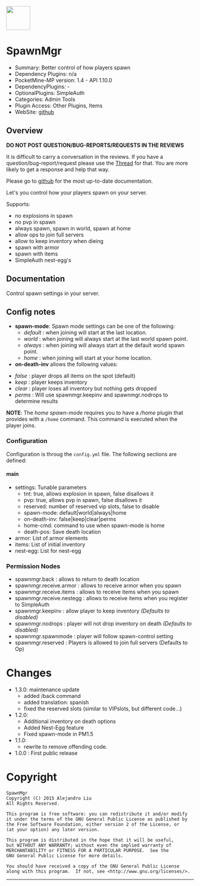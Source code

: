<img src="https://raw.githubusercontent.com/alejandroliu/pocketmine-plugins/master/Media/spawnicon.png" style="width:64px;height:64px" width="64" height="64"/>

# SpawnMgr

* Summary: Better control of how players spawn
* Dependency Plugins: n/a
* PocketMine-MP version: 1.4 - API 1.10.0
* DependencyPlugins: -
* OptionalPlugins: SimpleAuth
* Categories: Admin Tools
* Plugin Access: Other Plugins, Items
* WebSite: [github](https://github.com/alejandroliu/pocketmine-plugins/tree/master/SpawnMgr)

## Overview

**DO NOT POST QUESTION/BUG-REPORTS/REQUESTS IN THE REVIEWS**

It is difficult to carry a conversation in the reviews.  If you have a
question/bug-report/request please use the
[Thread](http://forums.pocketmine.net/plugins/spawnmgr.1141/)
for that.  You are more likely to get a response and help that way.

Please go to
[github](https://github.com/alejandroliu/pocketmine-plugins/tree/master/SpawnMgr)
for the most up-to-date documentation.

Let's you control how your players spawn on your server.

Supports:

* no explosions in spawn
* no pvp in spawn
* always spawn, spawn in world, spawn at home
* allow ops to join full servers
* allow to keep inventory when dieing
* spawn with armor
* spawn with items
* SimpleAuth nest-egg's

## Documentation

Control spawn settings in your server.

## Config notes

* **spawn-mode**: Spawn mode settings can be one of the following:
  - *default* : when joining will start at the last location.
  - *world* : when joining will always start at the last world
    spawn point.
  - *always* : when joining will always start at the default world
    spawn point.
  - *home* : when joining will start at your home location.
* **on-death-inv** allows the following values:
 - *false* : player drops all items on the spot (default)
 - *keep* : player keeps inventory
 - *clear* : player loses all inventory but nothing gets dropped
 - *perms* : Will use spawnmgr.keepinv and spawnmgr.nodrops to
   determine results

**NOTE**: The *home* *spawn-mode* requires you to have a */home*
plugin that provides with a `/home` command.  This command is executed
when the player joins.

### Configuration

Configuration is throug the `config.yml` file.
The following sections are defined:

#### main

*  settings: Tunable parameters
	*  tnt: true, allows explosion in spawn, false disallows it
	*  pvp: true, allows pvp in spawn, false disallows it
	*  reserved: number of reserved vip slots, false to disable
	*  spawn-mode: default|world|always|home
	*  on-death-inv: false|keep|clear|perms
	*  home-cmd: command to use when spawn-mode is home
	*  death-pos: Save death location
*  armor: List of armor elements
*  items: List of initial inventory
*  nest-egg: List for nest-egg


### Permission Nodes

* spawnmgr.back : allows to return to death location
* spawnmgr.receive.armor : allows to receive armor when you spawn
* spawnmgr.receive.items : allows to receive items when you spawn
* spawnmgr.receive.nestegg : allows to receive items when you register to SimpleAuth
* spawnmgr.keepinv : allow player to keep inventory
  _(Defaults to disabled)_
* spawnmgr.nodrops : player will not drop inventory on death
  _(Defaults to disabled)_
* spawnmgr.spawnmode : player will follow spawn-control setting
* spawnmgr.reserved : Players is allowed to join full servers
  (Defaults to Op)


# Changes

* 1.3.0: maintenance update
  * added /back command
  * added translation: spanish
  * fixed the reserved slots (similar to VIPslots, but different code...)
* 1.2.0:
  * Additional inventory on death options
  * Added Nest-Egg feature
  * Fixed spawn-mode in PM1.5
* 1.1.0:
  * rewrite to remove offending code.
* 1.0.0 : First public release

# Copyright

    SpawnMgr
    Copyright (C) 2015 Alejandro Liu
    All Rights Reserved.

    This program is free software: you can redistribute it and/or modify
    it under the terms of the GNU General Public License as published by
    the Free Software Foundation, either version 2 of the License, or
    (at your option) any later version.

    This program is distributed in the hope that it will be useful,
    but WITHOUT ANY WARRANTY; without even the implied warranty of
    MERCHANTABILITY or FITNESS FOR A PARTICULAR PURPOSE.  See the
    GNU General Public License for more details.

    You should have received a copy of the GNU General Public License
    along with this program.  If not, see <http://www.gnu.org/licenses/>.

* * *


